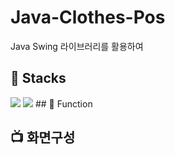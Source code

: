# Java-Clothes-Pos
Java Swing 라이브러리를 활용하여 

## 🔨 Stacks
<img src="https://img.shields.io/badge/eclipseide-2C2255?style=for-the-badge&logo=eclipseide&logoColor=white">
<img src="https://img.shields.io/badge/java-007396?style=for-the-badge&logo=java&logoColor=white">
## 📀 Function


## 📺 화면구성

